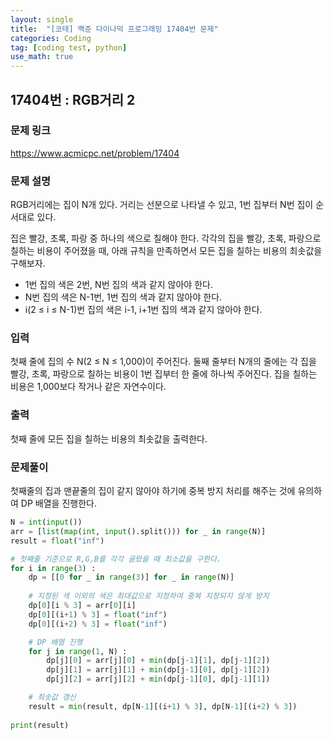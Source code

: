 ```yaml
---
layout: single
title:  "[코테] 백준 다이나믹 프로그래밍 17404번 문제"
categories: Coding
tag: [coding test, python]
use_math: true
---
```


## 17404번 : RGB거리 2
### 문제 링크
<https://www.acmicpc.net/problem/17404>

### 문제 설명
RGB거리에는 집이 N개 있다. 거리는 선분으로 나타낼 수 있고, 1번 집부터 N번 집이 순서대로 있다.

집은 빨강, 초록, 파랑 중 하나의 색으로 칠해야 한다. 각각의 집을 빨강, 초록, 파랑으로 칠하는 비용이 주어졌을 때, 아래 규칙을 만족하면서 모든 집을 칠하는 비용의 최솟값을 구해보자.

- 1번 집의 색은 2번, N번 집의 색과 같지 않아야 한다.
- N번 집의 색은 N-1번, 1번 집의 색과 같지 않아야 한다.
- i(2 ≤ i ≤ N-1)번 집의 색은 i-1, i+1번 집의 색과 같지 않아야 한다.

### 입력
첫째 줄에 집의 수 N(2 ≤ N ≤ 1,000)이 주어진다. 둘째 줄부터 N개의 줄에는 각 집을 빨강, 초록, 파랑으로 칠하는 비용이 1번 집부터 한 줄에 하나씩 주어진다. 집을 칠하는 비용은 1,000보다 작거나 같은 자연수이다.

### 출력
첫째 줄에 모든 집을 칠하는 비용의 최솟값을 출력한다.

### 문제풀이
첫째줄의 집과 맨끝줄의 집이 같지 않아야 하기에 중복 방지 처리를 해주는 것에 유의하여 DP 배열을 진행한다.


```python
N = int(input())
arr = [list(map(int, input().split())) for _ in range(N)]
result = float("inf")

# 첫째줄 기준으로 R,G,B를 각각 골랐을 때 최소값을 구한다.
for i in range(3) : 
    dp = [[0 for _ in range(3)] for _ in range(N)]
    
    # 지정된 색 이외의 색은 최대값으로 지정하여 중복 지정되지 않게 방지
    dp[0][i % 3] = arr[0][i]
    dp[0][(i+1) % 3] = float("inf")
    dp[0][(i+2) % 3] = float("inf")

    # DP 배열 진행
    for j in range(1, N) : 
        dp[j][0] = arr[j][0] + min(dp[j-1][1], dp[j-1][2]) 
        dp[j][1] = arr[j][1] + min(dp[j-1][0], dp[j-1][2])
        dp[j][2] = arr[j][2] + min(dp[j-1][0], dp[j-1][1])

    # 최솟값 갱신
    result = min(result, dp[N-1][(i+1) % 3], dp[N-1][(i+2) % 3])
    
print(result)
```
